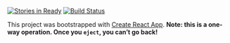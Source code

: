 [![Stories in Ready](https://badge.waffle.io/watchiot/watchiot-notif.png?label=ready&title=Ready)](https://waffle.io/watchiot/watchiot-notif)
[![Build Status](https://travis-ci.org/watchiot/watchiot-notif.svg?branch=master)](https://travis-ci.org/watchiot/watchiot-notif)

This project was bootstrapped with [Create React App](https://github.com/facebookincubator/create-react-app).
**Note: this is a one-way operation. Once you `eject`, you can’t go back!**
